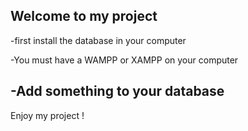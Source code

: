 Welcome to my project 
---------------------
-first install the database in your computer

-You must have a WAMPP or XAMPP on your computer

-Add something to your database
---------------------
Enjoy my project !
